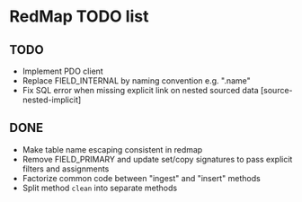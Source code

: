RedMap TODO list
================

TODO
----

- Implement PDO client
- Replace FIELD_INTERNAL by naming convention e.g. ".name"
- Fix SQL error when missing explicit link on nested sourced data [source-nested-implicit]

DONE
----

- Make table name escaping consistent in redmap
- Remove FIELD_PRIMARY and update set/copy signatures to pass explicit filters and assignments
- Factorize common code between "ingest" and "insert" methods
- Split method `clean` into separate methods
